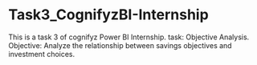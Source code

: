 # Task3_CognifyzBI-Internship
This is a task 3 of cognifyz Power BI Internship. task: Objective Analysis. Objective: Analyze the relationship between
savings objectives and investment choices.
